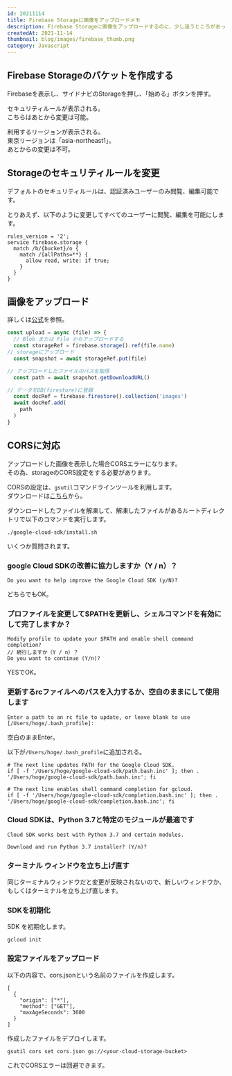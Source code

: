 ```yaml
---
id: 20211114
title: Firebase Storageに画像をアップロードメモ
description: Firebase Storageに画像をアップロードするのに、少し迷うところがあったのでのメモです。
createdAt: 2021-11-14
thumbnail: blog/images/firebase_thumb.png
category: Javascript
---
```


## Firebase Storageのバケットを作成する
Firebaseを表示し、サイドナビのStorageを押し、「始める」ボタンを押す。  
<dynamic-image path="blog/images/20211114/20211114_01.png" alt="Firebase Storageを作成" ></dynamic-image>


セキュリティルールが表示される。  
こちらはあとから変更は可能。
<dynamic-image path="blog/images/20211114/20211114_02.png" alt="セキュリティルールを設定" ></dynamic-image>

利用するリージョンが表示される。  
東京リージョンは「asia-northeast1」。  
あとからの変更は不可。

<dynamic-image path="blog/images/20211114/20211114_03.png" alt="リージョンを選択" ></dynamic-image>
<dynamic-image path="blog/images/20211114/20211114_04.png" alt="リージョンを選択" ></dynamic-image>

## Storageのセキュリティルールを変更
デフォルトのセキュリティルールは、認証済みユーザーのみ閲覧、編集可能です。
<dynamic-image path="blog/images/20211114/20211114_05.png" alt="Storageのセキュリティルールを変更" ></dynamic-image>

とりあえず、以下のように変更してすべてのユーザーに閲覧、編集を可能にします。

```
rules_version = '2';
service firebase.storage {
  match /b/{bucket}/o {
    match /{allPaths=**} {
      allow read, write: if true;
    }
  }
}
```

## 画像をアップロード
詳しくは[公式](https://firebase.google.com/docs/storage/web/upload-files?hl=ja)を参照。
```typescript
const upload = async (file) => {
  // Blob または File からアップロードする
  const storageRef = firebase.storage().ref(file.name)
// storageにアップロード
  const snapshot = await storageRef.put(file)

// アップロードしたファイルのパスを取得
  const path = await snapshot.getDownloadURL()

// データをDB(firestore)に登録
  const docRef = firebase.firestore().collection('images')
  await docRef.add(
    path
  )
}
```

## CORSに対応
アップロードした画像を表示した場合CORSエラーになります。  
その為、storageのCORS設定をする必要があります。

CORSの設定は、`gsutil`コマンドラインツールを利用します。  
ダウンロードは[こちら](https://cloud.google.com/storage/docs/gsutil_install?hl=ja)から。

ダウンロードしたファイルを解凍して、解凍したファイルがあるルートディレクトリで以下のコマンドを実行します。

```shell
./google-cloud-sdk/install.sh
```

いくつか質問されます。
### google Cloud SDKの改善に協力しますか（Y / n）？
```shell
Do you want to help improve the Google Cloud SDK (y/N)?
```
どちらでもOK。

### プロファイルを変更して$PATHを更新し、シェルコマンドを有効にして完了しますか？
```shell
Modify profile to update your $PATH and enable shell command completion?
// 続行しますか（Y / n）？
Do you want to continue (Y/n)?
```
YESでOK。

### 更新するrcファイルへのパスを入力するか、空白のままにして使用します
```shell
Enter a path to an rc file to update, or leave blank to use [/Users/hoge/.bash_profile]:
```
空白のままEnter。

以下が`/Users/hoge/.bash_profile`に追加される。
```
# The next line updates PATH for the Google Cloud SDK.
if [ -f '/Users/hoge/google-cloud-sdk/path.bash.inc' ]; then . '/Users/hoge/google-cloud-sdk/path.bash.inc'; fi

# The next line enables shell command completion for gcloud.
if [ -f '/Users/hoge/google-cloud-sdk/completion.bash.inc' ]; then . '/Users/hoge/google-cloud-sdk/completion.bash.inc'; fi
```

### Cloud SDKは、Python 3.7と特定のモジュールが最適です
```shell
Cloud SDK works best with Python 3.7 and certain modules.

Download and run Python 3.7 installer? (Y/n)?
```

### ターミナル ウィンドウを立ち上げ直す
同じターミナルウィンドウだと変更が反映されないので、新しいウィンドウか、もしくはターミナルを立ち上げ直します。


### SDKを初期化
SDK を初期化します。
```shell
gcloud init 
```

### 設定ファイルをアップロード
以下の内容で、cors.jsonという名前のファイルを作成します。

```
[
  {
    "origin": ["*"],
    "method": ["GET"],
    "maxAgeSeconds": 3600
  }
]
```
作成したファイルをデプロイします。

```shell
gsutil cors set cors.json gs://<your-cloud-storage-bucket>
```
<dynamic-image path="blog/images/20211114/20211114_06.png" alt="your-cloud-storage-bucket" ></dynamic-image>

これでCORSエラーは回避できます。
